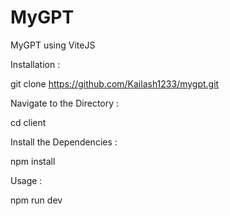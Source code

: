 # MyGPT

MyGPT using ViteJS

Installation :

git clone https://github.com/Kailash1233/mygpt.git

Navigate to the Directory :

cd client

Install the Dependencies :

npm install

Usage :

npm run dev

